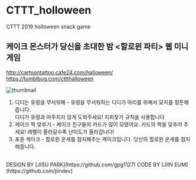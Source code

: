 # CTTT_holloween
CTTT 2019 holloween snack game

## 케이크 몬스터가 당신을 초대한 밤 <할로윈 파티> 웹 미니게임
http://cartoontattoo.cafe24.com/halloween/ <br/>
https://tumblbug.com/cttthalloween

![thumbnail](./thumbnail.jpg)


1. 디디는 유령을 무서워해 - 유령을 무서워하는 디디가 마리를 위해서 묘지를 정돈해줍니다. <br/>
   디디가 유령과 마주치지 않게 도와주세요! 지뢰찾기 규칙을 사용합니다<br/>
2. 케이크 짝 맞추기 - 케이크 친구들의 카드가 많이 모였어요. 카드의 짝을 맞추어 주세요! 레벨이 올라갈수록 난이도가 올라갑니다!<br/>
3. 포츈 케이크 - 할로윈 운세를 점지해주는 케이크입니다. 당신의 할로윈 운세를 점지해줍니다. <br/>
<br/>
DESIGN BY [JISU PARK](https://github.com/gpg1127)
CODE BY [JIIN EUM](https://github.com/jiindev)

